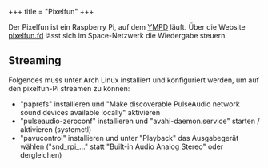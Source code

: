 +++
title = "Pixelfun"
+++

Der Pixelfun ist ein Raspberry Pi, auf dem
[YMPD](https://github.com/notandy/ympd) läuft. Über die
Website [pixelfun.fd](http://pixelfun.fd) lässt sich im
Space-Netzwerk die Wiedergabe steuern.

## Streaming

Folgendes muss unter Arch Linux installiert und konfiguriert werden, um
auf den pixelfun-Pi streamen zu können:

- "paprefs" installieren und "Make discoverable PulseAudio
  network sound devices available locally" aktivieren
- "pulseaudio-zeroconf" installieren und "avahi-daemon.service"
  starten / aktivieren (systemctl)
- "pavucontrol" installieren und unter "Playback" das Ausgabegerät
  wählen ("snd_rpi\_..." statt "Built-in Audio Analog Stereo"
  oder dergleichen)
